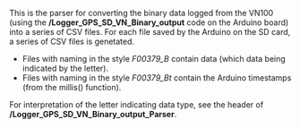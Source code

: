 This is the parser for converting the binary data logged from the VN100 (using the **/Logger_GPS_SD_VN_Binary_output** code on the Arduino board) into a series of CSV files. For each file saved by the Arduino on the SD card, a series of CSV files is genetated. 

- Files with naming in the style *F00379_B* contain data (which data being indicated by the letter).
- Files with naming in the style *F00379_Bt* contain the Arduino timestamps (from the millis() function).

For interpretation of the letter indicating data type, see the header of **/Logger_GPS_SD_VN_Binary_output_Parser**.
